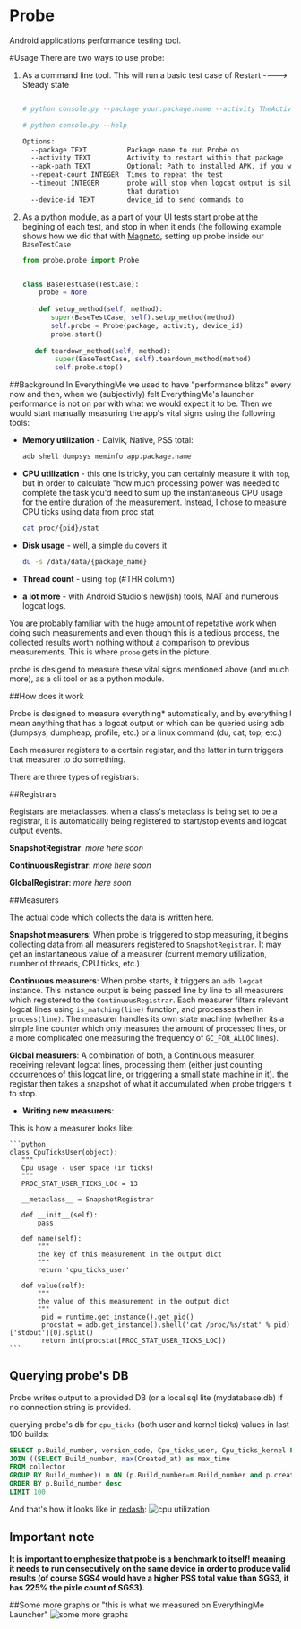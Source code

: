 # Probe

Android applications performance testing tool.


#Usage
There are two ways to use probe:

1. As a command line tool. This will run a basic test case of Restart ----> Steady state

	```sh
	
	# python console.py --package your.package.name --activity TheActivityToRunProbeOn --repeat-count x --timeout y
	
	# python console.py --help
	
	Options:
	  --package TEXT          Package name to run Probe on
	  --activity TEXT         Activity to restart within that package
	  --apk-path TEXT         Optional: Path to installed APK, if you want APK analisys
	  --repeat-count INTEGER  Times to repeat the test
	  --timeout INTEGER       probe will stop when logcat output is silent for
	                          that duration
	  --device-id TEXT        device_id to send commands to
	```

2. As a python module, as a part of your UI tests start probe at the begining of each test, and stop in when it ends (the following example shows how we did that with [Magneto](https://github.com/MagnetoTesting/magneto), setting up probe inside our `BaseTestCase`
	
	```python 
	from probe.probe import Probe
	
	
	class BaseTestCase(TestCase):
		probe = None
			
		def setup_method(self, method):
	       super(BaseTestCase, self).setup_method(method)
	       self.probe = Probe(package, activity, device_id)
	       probe.start()
	       
	   def teardown_method(self, method):
	   		super(BaseTestCase, self).teardown_method(method)
	   		self.probe.stop()
   
	```

##Background
In EverythingMe we used to have "performance blitzs" every now and then, when we (subjectivly) felt EverythingMe's launcher performance is not on par with what we would expect it to be. Then we would start manually measuring the app's vital signs using the following tools: 

* **Memory utilization** - Dalvik, Native, PSS total:

	```bash
	adb shell dumpsys meminfo app.package.name
	```
* **CPU utilization** - this one is tricky, you can certainly measure it with `top`, but in order to calculate "how much processing power was needed to complete the task you'd need to sum up the instantaneous CPU usage for the entire duration of the measurement. Instead, I chose to measure CPU ticks using data from proc stat

	```bash
	cat proc/{pid}/stat
	```
	
* **Disk usage** - well, a simple `du` covers it

	```bash
	du -s /data/data/{package_name}
	```
* **Thread count** - using `top` (#THR column) 
* **a lot more** - with Android Studio's new(ish) tools, MAT and numerous logcat logs.


You are probably familiar with the huge amount of repetative work when doing such measurements and even though this is a tedious process, the collected results worth nothing without a comparison to previous measurements. This is where `probe` gets in the picture.

probe is desigend to measure these vital signs mentioned above (and much more), as a cli tool or as a python module.

##How does it work
 
Probe is designed to measure everything* automatically, and by everything I mean anything that has a logcat output or which can be queried using adb (dumpsys, dumpheap, profile, etc.) or a linux command (du, cat, top, etc.)

Each measurer registers to a certain registar, and the latter in turn triggers that measurer to do something.

There are three types of registrars:

##Registrars

Registars are metaclasses. when a class's metaclass is being set to be a registrar, it is automatically being registered to start/stop events and logcat output events.

**SnapshotRegistrar**:  *more here soon*

**ContinuousRegistrar**: *more here soon*

**GlobalRegistrar**: *more here soon*
 
##Measurers

The actual code which collects the data is written here.

**Snapshot measurers**: When probe is triggered to stop measuring, it begins collecting data from all measurers registered to `SnapshotRegistrar`. It may get an instantaneous value of a measurer (current memory utilization, number of threads, CPU ticks, etc.)

**Continuous measurers**:  When probe starts, it triggers an `adb logcat` instance. This instance output is being passed line by line to all measurers which registered to the `ContinuousRegistrar`. Each measurer filters relevant logcat lines using `is_matching(line)` function, and processes then in `process(line)`. The measurer handles its own state machine (whether its a simple line counter which only measures the amount of processed lines, or a more complicated one measuring the frequency of `GC_FOR_ALLOC` lines).

**Global measurers**: A combination of both, a Continuous measurer, receiving relevant logcat lines, processing them (either just counting occurrences of this logcat line, or triggering a small state machine in it). the registar then takes a snapshot of what it accumulated when probe triggers it to stop.
 
 
 
* **Writing new measurers**: 

 This is how a measurer looks like:
 
	```python       
	class CpuTicksUser(object):
	   """
	   Cpu usage - user space (in ticks)
	   """
	   PROC_STAT_USER_TICKS_LOC = 13
	   
	   __metaclass__ = SnapshotRegistrar
	
	   def __init__(self):
	       pass
	
	   def name(self):
		   """
		   the key of this measurement in the output dict 
		   """
	       return 'cpu_ticks_user'
	
	   def value(self):
		   """
		   the value of this measurement in the output dict 
		   """
	   		pid = runtime.get_instance().get_pid()
	   		procstat = adb.get_instance().shell('cat /proc/%s/stat' % pid)['stdout'][0].split()
	   		return int(procstat[PROC_STAT_USER_TICKS_LOC])    
	```


## Querying probe's DB 
Probe writes output to a provided DB (or a local sql lite (mydatabase.db) if no connection string is provided.

querying probe's db for `cpu_ticks` (both user and kernel ticks) values in last 100 builds:

```sql
SELECT p.Build_number, version_code, Cpu_ticks_user, Cpu_ticks_kernel FROM collector p
JOIN ((SELECT Build_number, max(Created_at) as max_time
FROM collector
GROUP BY Build_number)) m ON (p.Build_number=m.Build_number and p.created_at=m.max_time)
ORDER BY p.Build_number desc
LIMIT 100
```


And that's how it looks like in [redash](https://github.com/getredash/redash): 
![cpu utilization](probe-cpu-utilization.png)

## Important note
**It is important to emphesize that probe is a benchmark to itself! meaning it needs to run consecutively on the same device in order to produce valid results (of course SGS4 would have a higher PSS total value than SGS3, it has 225% the pixle count of SGS3).**

##Some more graphs 
or "this is what we measured on EverythingMe Launcher"
![some more graphs](graphs.png)